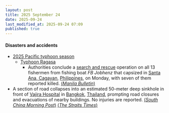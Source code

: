 ```yaml
---
layout: post
title: 2025 September 24
date: 2025-09-24
last_modified_at: 2025-09-24 07:09
published: true
---
```



#### Disasters and accidents

* [2025 Pacific typhoon season](https://en.wikipedia.org/wiki/2025_Pacific_typhoon_season "2025 Pacific typhoon season")
  * [Typhoon Ragasa](https://en.wikipedia.org/wiki/Typhoon_Ragasa "Typhoon Ragasa")
    * Authorities conclude a [search and rescue](https://en.wikipedia.org/wiki/Search_and_rescue "Search and rescue") operation on all 13 fishermen from fishing boat *FB Jobhenz* that capsized in [Santa Ana, Cagayan](https://en.wikipedia.org/wiki/Santa_Ana%2C_Cagayan "Santa Ana, Cagayan"), [Philippines](https://en.wikipedia.org/wiki/Philippines "Philippines"), on Monday, with seven of them reported killed. [(*Manila Bulletin*)](https://mb.com.ph/2025/09/24/7-dead-from-capsized-fishing-boat)
* A section of road collapses into an estimated 50-meter deep sinkhole in front of [Vajira Hospital](https://en.wikipedia.org/wiki/Vajira_Hospital "Vajira Hospital") in [Bangkok](https://en.wikipedia.org/wiki/Bangkok "Bangkok"), [Thailand](https://en.wikipedia.org/wiki/Thailand "Thailand"), prompting road closures and evacuations of nearby buildings. No injuries are reported. [(*South China Morning Post*)](https://www.scmp.com/week-asia/health-environment/article/3326618/massive-sinkhole-swallows-cars-pedestrian-crossing-near-bangkok-hospital) [(*The Straits Times*)](https://www.straitstimes.com/asia/se-asia/road-collapses-near-bangkoks-chao-phraya-river-no-injuries-reported-so-far)
